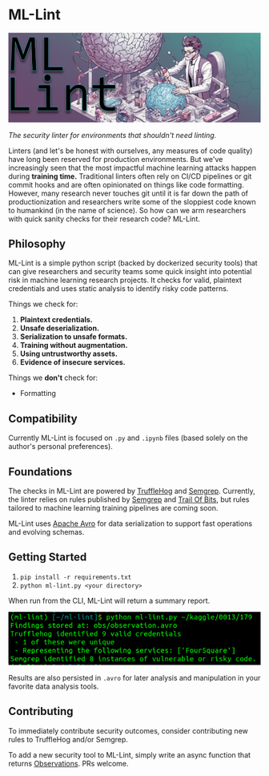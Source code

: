 # ML-Lint

![](banner.png)

_The security linter for environments that shouldn't need linting._

Linters (and let's be honest with ourselves, any measures of code quality) have long been reserved for production environments. But we've increasingly seen that the most impactful machine learning attacks happen during **training time.** Traditional linters often rely on CI/CD pipelines or git commit hooks and are often opinionated on things like code formatting. However, many research never touches git until it is far down the path of productionization and researchers write some of the sloppiest code known to humankind (in the name of science). So how can we arm researchers with quick sanity checks for their research code? ML-Lint.

## Philosophy

ML-Lint is a simple python script (backed by dockerized security tools) that can give researchers and security teams some quick insight into potential risk in machine learning research projects. It checks for valid, plaintext credentials and uses static analysis to identify risky code patterns.

Things we check for:
1) **Plaintext credentials.**
2) **Unsafe deserialization.**
3) **Serialization to unsafe formats.**
4) **Training without augmentation.**
5) **Using untrustworthy assets.**
6) **Evidence of insecure services.**

Things we **don't** check for:
-  Formatting

## Compatibility

Currently ML-Lint is focused on `.py` and `.ipynb` files (based solely on the author's personal preferences).

## Foundations

The checks in ML-Lint are powered by [TruffleHog](https://github.com/trufflesecurity/trufflehog) and [Semgrep](https://semgrep.dev/). Currently, the linter relies on rules published by [Semgrep](https://semgrep.dev/p/python) and [Trail Of Bits](https://github.com/trailofbits/semgrep-rules), but rules tailored to machine learning training pipelines are coming soon.

ML-Lint uses [Apache Avro](https://avro.apache.org/) for data serialization to support fast operations and evolving schemas.

## Getting Started

1. `pip install -r requirements.txt`
2. `python ml-lint.py <your directory>`

When run from the CLI, ML-Lint will return a summary report.

![](results.png)

Results are also persisted in `.avro` for later analysis and manipulation in your favorite data analysis tools.

## Contributing

To immediately contribute security outcomes, consider contributing new rules to TruffleHog and/or Semgrep.

To add a new security tool to ML-Lint, simply write an async function that returns [Observations](observation.py). PRs welcome.
